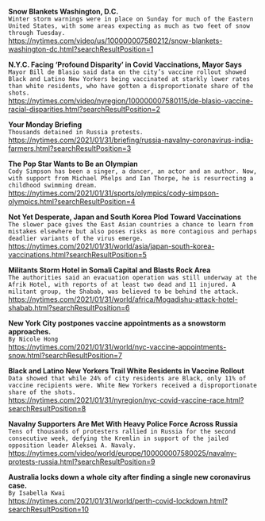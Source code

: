 **Snow Blankets Washington, D.C.**\
`Winter storm warnings were in place on Sunday for much of the Eastern United States, with some areas expecting as much as two feet of snow through Tuesday.`\
https://nytimes.com/video/us/100000007580212/snow-blankets-washington-dc.html?searchResultPosition=1

**N.Y.C. Facing ‘Profound Disparity’ in Covid Vaccinations, Mayor Says**\
`Mayor Bill de Blasio said data on the city’s vaccine rollout showed Black and Latino New Yorkers being vaccinated at starkly lower rates than white residents, who have gotten a disproportionate share of the shots.`\
https://nytimes.com/video/nyregion/100000007580115/de-blasio-vaccine-racial-disparities.html?searchResultPosition=2

**Your Monday Briefing**\
`Thousands detained in Russia protests.`\
https://nytimes.com/2021/01/31/briefing/russia-navalny-coronavirus-india-farmers.html?searchResultPosition=3

**The Pop Star Wants to Be an Olympian**\
`Cody Simpson has been a singer, a dancer, an actor and an author. Now, with support from Michael Phelps and Ian Thorpe, he is resurrecting a childhood swimming dream.`\
https://nytimes.com/2021/01/31/sports/olympics/cody-simpson-olympics.html?searchResultPosition=4

**Not Yet Desperate, Japan and South Korea Plod Toward Vaccinations**\
`The slower pace gives the East Asian countries a chance to learn from mistakes elsewhere but also poses risks as more contagious and perhaps deadlier variants of the virus emerge.`\
https://nytimes.com/2021/01/31/world/asia/japan-south-korea-vaccinations.html?searchResultPosition=5

**Militants Storm Hotel in Somali Capital and Blasts Rock Area**\
`The authorities said an evacuation operation was still underway at the Afrik Hotel, with reports of at least two dead and 11 injured. A  militant group, the Shabab, was believed to be behind the attack.`\
https://nytimes.com/2021/01/31/world/africa/Mogadishu-attack-hotel-shabab.html?searchResultPosition=6

**New York City postpones vaccine appointments as a snowstorm approaches.**\
`By Nicole Hong`\
https://nytimes.com/2021/01/31/world/nyc-vaccine-appointments-snow.html?searchResultPosition=7

**Black and Latino New Yorkers Trail White Residents in Vaccine Rollout**\
`Data showed that while 24% of city residents are Black, only 11% of vaccine recipients were. White New Yorkers received a disproportionate share of the shots.`\
https://nytimes.com/2021/01/31/nyregion/nyc-covid-vaccine-race.html?searchResultPosition=8

**Navalny Supporters Are Met With Heavy Police Force Across Russia**\
`Tens of thousands of protesters rallied in Russia for the second consecutive week, defying the Kremlin in support of the jailed opposition leader Aleksei A. Navaly.`\
https://nytimes.com/video/world/europe/100000007580025/navalny-protests-russia.html?searchResultPosition=9

**Australia locks down a whole city after finding a single new coronavirus case.**\
`By Isabella Kwai`\
https://nytimes.com/2021/01/31/world/perth-covid-lockdown.html?searchResultPosition=10

